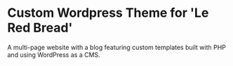 # Custom Wordpress Theme for 'Le Red Bread'
A multi-page website with a blog featuring custom templates built with PHP and using WordPress as a CMS.
